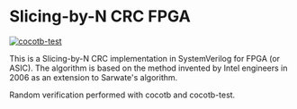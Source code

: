 # Slicing-by-N CRC FPGA

[![cocotb-test](https://github.com/ttchisholm/slicing_crc/actions/workflows/cocotb-test.yaml/badge.svg?branch=main)](https://github.com/ttchisholm/slicing_crc/actions/workflows/cocotb-test.yaml)

This is a Slicing-by-N CRC implementation in SystemVerilog for FPGA (or ASIC). The algorithm is based on the method invented by Intel engineers in 2006 as an extension to Sarwate's algorithm.

Random verification performed with cocotb and cocotb-test.

